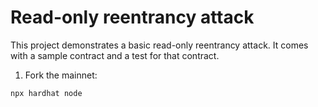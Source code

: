 # Read-only reentrancy attack

This project demonstrates a basic read-only reentrancy attack. It comes with a sample contract and a test for that contract.

1. Fork the mainnet:

```
npx hardhat node
```
